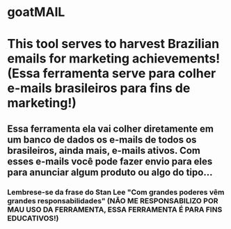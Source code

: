 # goatMAIL
<h1>This tool serves to harvest Brazilian emails for marketing achievements! (Essa ferramenta serve para colher e-mails brasileiros para fins de marketing!)</h1>
<h2> Essa ferramenta ela vai colher diretamente em um banco de dados os e-mails de todos os brasileiros, ainda mais, e-mails ativos. Com esses e-mails você pode
fazer envio para eles para anunciar algum produto ou algo do tipo...</h2>
<h3> Lembrese-se da frase do Stan Lee "Com grandes poderes vêm grandes responsabilidades" (NÃO ME RESPONSABILIZO POR MAU USO DA FERRAMENTA, ESSA FERRAMENTA É PARA FINS EDUCATIVOS!)</h3>
